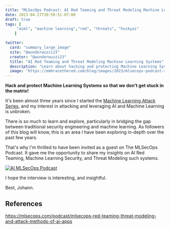 ```yaml
---
title: "MLSecOps Podcast: AI Red Teaming and Threat Modeling Machine Learning Systems"
date: 2023-04-27T20:59:51-07:00
draft: true
tags: [
     "aiml", "machine learning","red", "threats", "huskyai"
    ]

twitter:
  card: "summary_large_image"
  site: "@wunderwuzzi23"
  creator: "@wunderwuzzi23"
  title: "AI Red Teaming and Threat Modeling Machine Learning Systems"
  description: "Learn about hacking and protecting Machine Learning Systems so that we don't get stuck in the matrix!"
  image: "https://embracethered.com/blog/images/2023/mlsecops-podcast-red-team.png"
---
```


**Hack and protect Machine Learning Systems so that we don't get stuck in the matrix!**

It's been almost three years since I started the [Machine Learning Attack Series](/blog/posts/2020/machine-learning-attack-series-overview/), and my interest in attacking and leveraging AI and Machine Learning is unbroken. 



There is so much to learn and explore, particularly in bridging the gap between traditional security engineering and machine learning. As followers of this blog will know, this is an area I have been exploring in-depth over the past few years.

That's why I'm thrilled to have been invited as a guest on The MLSecOps Podcast. It gave me the opportunity to share my insights on AI Red Teaming, Machine Learning Security, and Threat Modeling such systems.

[![AI MLSecOps Podcast](/blog/images/2023/mlsecops-podcast-red-team.png)](https://mlsecops.com/podcast/mlsecops-red-teaming-threat-modeling-and-attack-methods-of-ai-apps
)

I hope the interview is interesting, and insightful.

Best,
Johann.

## References

https://mlsecops.com/podcast/mlsecops-red-teaming-threat-modeling-and-attack-methods-of-ai-apps
